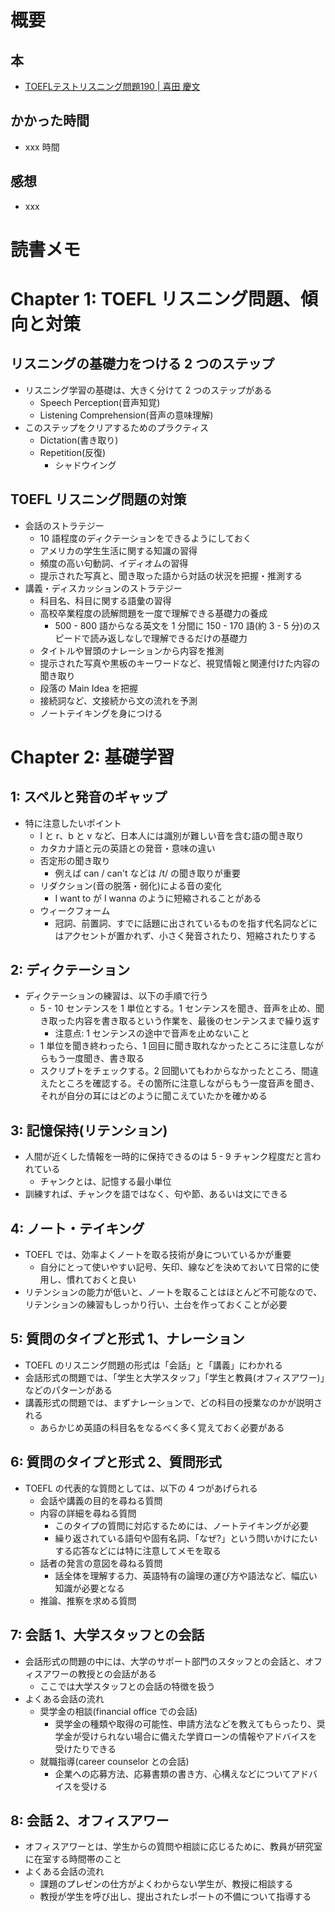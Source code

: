 # 概要

## 本

- [TOEFLテストリスニング問題190 | 喜田 慶文](https://amzn.to/2YhzQyj)

## かかった時間

- xxx 時間

## 感想

- xxx

# 読書メモ

# Chapter 1: TOEFL リスニング問題、傾向と対策

## リスニングの基礎力をつける 2 つのステップ

- リスニング学習の基礎は、大きく分けて 2 つのステップがある
  - Speech Perception(音声知覚)
  - Listening Comprehension(音声の意味理解)
- このステップをクリアするためのプラクティス
  - Dictation(書き取り)
  - Repetition(反復)
    - シャドウイング

## TOEFL リスニング問題の対策

- 会話のストラテジー
  - 10 語程度のディクテーションをできるようにしておく
  - アメリカの学生生活に関する知識の習得
  - 頻度の高い句動詞、イディオムの習得
  - 提示された写真と、聞き取った語から対話の状況を把握・推測する
- 講義・ディスカッションのストラテジー
  - 科目名、科目に関する語彙の習得
  - 高校卒業程度の読解問題を一度で理解できる基礎力の養成
    - 500 - 800 語からなる英文を 1 分間に 150 - 170 語(約 3 - 5 分)のスピードで読み返しなしで理解できるだけの基礎力
  - タイトルや冒頭のナレーションから内容を推測
  - 提示された写真や黒板のキーワードなど、視覚情報と関連付けた内容の聞き取り
  - 段落の Main Idea を把握
  - 接続詞など、文接続から文の流れを予測
  - ノートテイキングを身につける

# Chapter 2: 基礎学習

## 1: スペルと発音のギャップ

- 特に注意したいポイント
  - l と r、b と v など、日本人には識別が難しい音を含む語の聞き取り
  - カタカナ語と元の英語との発音・意味の違い
  - 否定形の聞き取り
    - 例えば can / can't などは /t/ の聞き取りが重要
  - リダクション(音の脱落・弱化)による音の変化
    - I want to が I wanna のように短縮されることがある
  - ウィークフォーム
    - 冠詞、前置詞、すでに話題に出されているものを指す代名詞などにはアクセントが置かれず、小さく発音されたり、短縮されたりする

## 2: ディクテーション

- ディクテーションの練習は、以下の手順で行う
  - 5 - 10 センテンスを 1 単位とする。1 センテンスを聞き、音声を止め、聞き取った内容を書き取るという作業を、最後のセンテンスまで繰り返す
    - 注意点: 1 センテンスの途中で音声を止めないこと
  - 1 単位を聞き終わったら、1 回目に聞き取れなかったところに注意しながらもう一度聞き、書き取る
  - スクリプトをチェックする。2 回聞いてもわからなかったところ、間違えたところを確認する。その箇所に注意しながらもう一度音声を聞き、それが自分の耳にはどのように聞こえていたかを確かめる

## 3: 記憶保持(リテンション)

- 人間が近くした情報を一時的に保持できるのは 5 - 9 チャンク程度だと言われている
  - チャンクとは、記憶する最小単位
- 訓練すれば、チャンクを語ではなく、句や節、あるいは文にできる

## 4: ノート・テイキング

- TOEFL では、効率よくノートを取る技術が身についているかが重要
  - 自分にとって使いやすい記号、矢印、線などを決めておいて日常的に使用し、慣れておくと良い
- リテンションの能力が低いと、ノートを取ることはほとんど不可能なので、リテンションの練習もしっかり行い、土台を作っておくことが必要

## 5: 質問のタイプと形式 1、ナレーション

- TOEFL のリスニング問題の形式は「会話」と「講義」にわかれる
- 会話形式の問題では、「学生と大学スタッフ」「学生と教員(オフィスアワー)」などのパターンがある
- 講義形式の問題では、まずナレーションで、どの科目の授業なのかが説明される
  - あらかじめ英語の科目名をなるべく多く覚えておく必要がある

## 6: 質問のタイプと形式 2、質問形式

- TOEFL の代表的な質問としては、以下の 4 つがあげられる
  - 会話や講義の目的を尋ねる質問
  - 内容の詳細を尋ねる質問
    - このタイプの質問に対応するためには、ノートテイキングが必要
    - 繰り返されている語句や固有名詞、「なぜ?」という問いかけにたいする応答などには特に注意してメモを取る
  - 話者の発言の意図を尋ねる質問
    - 話全体を理解する力、英語特有の論理の運び方や語法など、幅広い知識が必要となる
  - 推論、推察を求める質問

## 7: 会話 1、大学スタッフとの会話

- 会話形式の問題の中には、大学のサポート部門のスタッフとの会話と、オフィスアワーの教授との会話がある
  - ここでは大学スタッフとの会話の特徴を扱う
- よくある会話の流れ
  - 奨学金の相談(financial office での会話)
    - 奨学金の種類や取得の可能性、申請方法などを教えてもらったり、奨学金が受けられない場合に備えた学資ローンの情報やアドバイスを受けたりできる
  - 就職指導(career counselor との会話)
    - 企業への応募方法、応募書類の書き方、心構えなどについてアドバイスを受ける

## 8: 会話 2、オフィスアワー

- オフィスアワーとは、学生からの質問や相談に応じるために、教員が研究室に在室する時間帯のこと
- よくある会話の流れ
  - 課題のプレゼンの仕方がよくわからない学生が、教授に相談する
  - 教授が学生を呼び出し、提出されたレポートの不備について指導する

